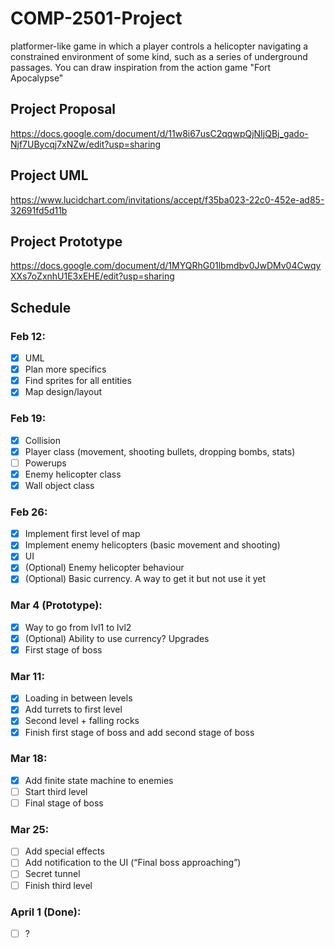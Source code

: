 # COMP-2501-Project
 platformer-like game in which a player controls a helicopter navigating a constrained environment of some kind, such as a series of underground passages. You can draw inspiration from the action game "Fort Apocalypse"

## Project Proposal
https://docs.google.com/document/d/11w8i67usC2qqwpQjNIjQBj_gado-Njf7UBycqj7xNZw/edit?usp=sharing

## Project UML
https://www.lucidchart.com/invitations/accept/f35ba023-22c0-452e-ad85-32691fd5d11b

## Project Prototype
https://docs.google.com/document/d/1MYQRhG01lbmdbv0JwDMv04CwqyXXs7oZxnhU1E3xEHE/edit?usp=sharing

## Schedule

### Feb 12:
- [x] UML
- [x] Plan more specifics
- [x] Find sprites for all entities
- [x] Map design/layout
### Feb 19:
- [x] Collision
- [x] Player class (movement, shooting bullets, dropping bombs, stats)
- [ ] Powerups
- [x] Enemy helicopter class
- [x] Wall object class
### Feb 26:
- [x] Implement first level of map
- [x] Implement enemy helicopters (basic movement and shooting)
- [x] UI
- [x] (Optional) Enemy helicopter behaviour
- [x] (Optional) Basic currency. A way to get it but not use it yet
### Mar 4 (Prototype):
- [x] Way to go from lvl1 to lvl2
- [x] (Optional) Ability to use currency? Upgrades
- [x] First stage of boss
### Mar 11:
- [x] Loading in between levels
- [x] Add turrets to first level
- [x] Second level + falling rocks
- [x] Finish first stage of boss and add second stage of boss
### Mar 18:
- [x] Add finite state machine to enemies
- [ ] Start third level
- [ ] Final stage of boss
### Mar 25:
- [ ] Add special effects
- [ ] Add notification to the UI (“Final boss approaching”)
- [ ] Secret tunnel
- [ ] Finish third level
### April 1 (Done):
- [ ] ?
